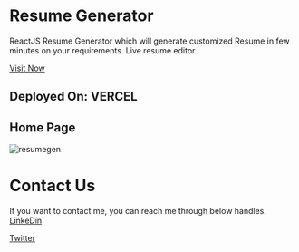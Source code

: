 # Resume Generator

ReactJS Resume Generator which will generate customized Resume in few minutes on your requirements. Live resume editor.

[Visit Now](https://resume-generator-steel.vercel.app/)

## Deployed On: VERCEL

## Home Page
![resumegen](https://github.com/shrikant-kushwah/ResumeGenerator/assets/96473205/042fd58a-56a5-40aa-99dc-403413259d44)

# Contact Us
If you want to contact me, you can reach me through below handles.
[LinkeDin](https://www.linkedin.com/in/shrikant-kushwah-5bb1911b2/)

[Twitter](https://twitter.com/kushwa_shrikant)

